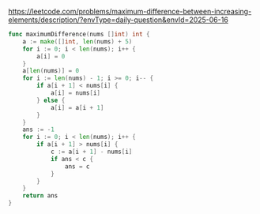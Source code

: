 https://leetcode.com/problems/maximum-difference-between-increasing-elements/description/?envType=daily-question&envId=2025-06-16

```go
func maximumDifference(nums []int) int {
    a := make([]int, len(nums) + 5)
    for i := 0; i < len(nums); i++ {
        a[i] = 0
    }
    a[len(nums)] = 0
    for i := len(nums) - 1; i >= 0; i-- {
        if a[i + 1] < nums[i] {
            a[i] = nums[i]
        } else {
            a[i] = a[i + 1]
        }
    }
    ans := -1
    for i := 0; i < len(nums); i++ {
        if a[i + 1] > nums[i] {
            c := a[i + 1] - nums[i]
            if ans < c {
                ans = c
            }
        }
    }
    return ans
}
